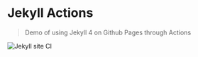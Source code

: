 # Jekyll Actions
> Demo of using Jekyll 4 on Github Pages through Actions

![Jekyll site CI](https://github.com/MichaelCurrin/jekyll-actions/workflows/Jekyll%20site%20CI/badge.svg)
